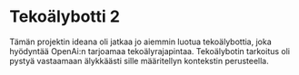 # Tekoälybotti 2

Tämän projektin ideana oli jatkaa jo aiemmin luotua tekoälybottia, joka hyödyntää OpenAi:n tarjoamaa tekoälyrajapintaa. Tekoälybotin tarkoitus oli pystyä vastaamaan älykkäästi sille määritellyn kontekstin perusteella.
